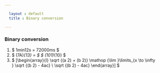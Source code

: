 ```yaml
---

  layout : default
  title : Binary conversion

---
```



### Binary conversion
1. $ 1min12s = 72000ms  $
7. $ (7A)_{13} = $ 
$ (101)_{10} $
8. $ [\begin{array}{l} \sqrt {(a 2) + (b 2)} \mathop {\lim }\limits_{x \to \infty } \sqrt {(b 2) - 4ac} \ \sqrt {(b 2) - 4ac} \end{array}] $

